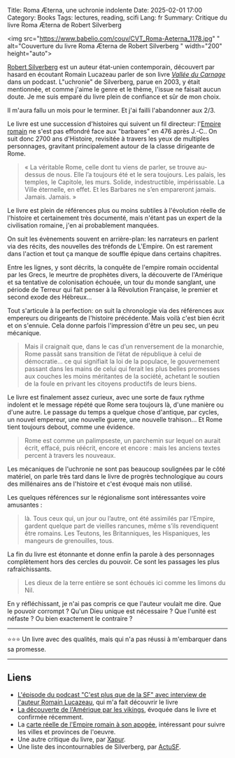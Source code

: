 Title: Roma Æterna, une uchronie indolente
Date: 2025-02-01 17:00
Category: Books
Tags: lectures, reading, scifi
Lang: fr
Summary: Critique du livre Roma Æterna de Robert Silverberg

<img src="https://www.babelio.com/couv/CVT_Roma-Aeterna_1178.jpg"
" alt="Couverture du livre Roma Æterna de Robert Silverberg
" width="200" height="auto">

[Robert Silverberg](https://fr.wikipedia.org/wiki/Robert_Silverberg) est un auteur état-unien contemporain, découvert par hasard en écoutant Romain Lucazeau parler de son livre [_Vallée du Carnage_]({filename}/books/vallée-du-carnage.md) dans un podcast. L"uchronie" de Silverberg, parue en 2003, y était mentionnée, et comme j'aime le genre et le thème, l'issue ne faisait aucun doute. Je me suis emparé du livre plein de confiance et sûr de mon choix.

Il m'aura fallu un mois pour le terminer. Et j'ai failli l'abandonner aux 2/3.

Le livre est une succession d'histoires qui suivent un fil directeur: l'[Empire romain](https://fr.wikipedia.org/wiki/Empire_romain) ne s'est pas effondré face aux "barbares" en 476 après J.-C.. On suit donc 2700 ans d'Histoire, revisitée à travers les yeux de multiples personnages, gravitant principalement autour de la classe dirigeante de Rome.

> « La véritable Rome, celle dont tu viens de parler, se trouve au-dessus de nous. Elle l’a toujours été et le sera toujours. Les palais, les temples, le Capitole, les murs. Solide, indestructible, impérissable. La Ville éternelle, en effet. Et les Barbares ne s’en empareront jamais. Jamais. Jamais. »

Le livre est plein de références plus ou moins subtiles à l'évolution réelle de l'histoire et certainement très documenté, mais n'étant pas un expert de la civilisation romaine, j'en ai probablement manquées.

On suit les évènements souvent en arrière-plan: les narrateurs en parlent via des récits, des nouvelles des tréfonds de L'Empire. On est rarement dans l'action et tout ça manque de souffle épique dans certains chapitres.

Entre les lignes, y sont décrits, la conquête de l'empire romain occidental par les Grecs, le meurtre de prophètes divers, la découverte de l'Amérique et sa tentative de colonisation échouée, un tour du monde sanglant, une période de Terreur qui fait penser à la Révolution Française, le premier et second exode des Hébreux...

Tout s'articule à la perfection: on suit la chronologie via des références aux empereurs ou dirigeants de l'histoire précédente. Mais voilà c'est bien écrit et on s'ennuie. Cela donne parfois l'impression d'être un peu sec, un peu mécanique.

> Mais il craignait que, dans le cas d’un renversement de la monarchie, Rome passât sans transition de l’état de république à celui de démocratie... ce qui signifiait la loi de la populace, le gouvernement passant dans les mains de celui qui ferait les plus belles promesses aux couches les moins méritantes de la société, achetant le soutien de la foule en privant les citoyens productifs de leurs biens.

Le livre est finalement assez curieux, avec une sorte de faux rythme indolent et le message répété que Rome sera toujours là, d'une manière ou d'une autre. Le passage du temps a quelque chose d'antique, par cycles, un nouvel empereur, une nouvelle guerre, une nouvelle trahison... Et Rome tient toujours debout, comme une évidence.

> Rome est comme un palimpseste, un parchemin sur lequel on aurait écrit, effacé, puis réécrit, encore et encore : mais les anciens textes percent à travers les nouveaux.

Les mécaniques de l'uchronie ne sont pas beaucoup soulignées par le côté matériel, on parle très tard dans le livre de progrès technologique au cours des millénaires ans de l'histoire et c'est évoqué mais non utilisé.

Les quelques références sur le régionalisme sont intéressantes voire amusantes :

> là. Tous ceux qui, un jour ou l’autre, ont été assimilés par l’Empire, gardent quelque part de vieilles rancunes, même s’ils revendiquent être romains. Les Teutons, les Britanniques, les Hispaniques, les mangeurs de grenouilles, tous.

La fin du livre est étonnante et donne enfin la parole à des personnages complètement hors des cercles du pouvoir. Ce sont les passages les plus rafraichissants.

> Les dieux de la terre entière se sont échoués ici comme les limons du Nil.

En y réfléchissant, je n'ai pas compris ce que l'auteur voulait me dire. Que le pouvoir corrompt ? Qu'un Dieu unique est nécessaire ? Que l'unité est néfaste ? Ou bien exactement le contraire ?

---

⭐⭐⭐ Un livre avec des qualités, mais qui n'a pas réussi à m'embarquer dans sa promesse.

---

## Liens

* [L'épisode du podcast "C'est plus que de la SF" avec interview de l'auteur Romain Lucazeau](https://www.cestplusquedelasf.com/podcasts/vallee-du-carnage), qui m'a fait découvrir le livre
* [La découverte de l'Amérique par les vikings](https://www.nationalgeographic.fr/histoire/2022/09/les-vikings-avaient-decouvert-lamerique-500-ans-avant-christophe-colomb), évoquée dans le livre et confirmée récemment.
* La [carte réelle de l'Empire romain à son apogée](https://upload.wikimedia.org/wikipedia/commons/d/dd/Roman_Empire_125_political_map.svg), intéressant pour suivre les villes et provinces de l'oeuvre.
* Une autre critique du livre, par [Xapur](https://bibliosff.wordpress.com/2013/03/12/roma-aeterna-robert-silverberg/).
* Une liste des incontournables de Silverberg, par [ActuSF](https://www.actusf.com/detail-d-un-article/5-incontournables-pour-decouvrir).
